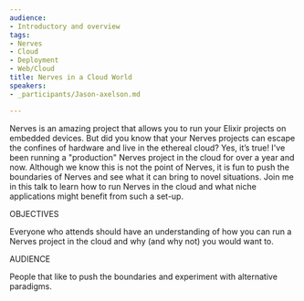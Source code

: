 ```yaml
---
audience:
- Introductory and overview
tags:
- Nerves
- Cloud
- Deployment
- Web/Cloud
title: Nerves in a Cloud World
speakers:
- _participants/Jason-axelson.md

---
```

Nerves is an amazing project that allows you to run your Elixir projects on embedded devices. But did you know that your Nerves projects can escape the confines of hardware and live in the ethereal cloud? Yes, it’s true! I've been running a "production" Nerves project in the cloud for over a year and now. Although we know this is not the point of Nerves, it is fun to push the boundaries of Nerves and see what it can bring to novel situations. Join me in this talk to learn how to run Nerves in the cloud and what niche applications might benefit from such a set-up.

OBJECTIVES

Everyone who attends should have an understanding of how you can run a Nerves project in the cloud and why (and why not) you would want to.

AUDIENCE

People that like to push the boundaries and experiment with alternative paradigms.